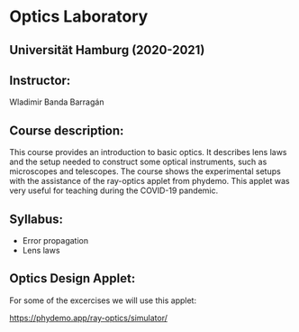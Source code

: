 # Optics Laboratory

## Universität Hamburg (2020-2021)

## Instructor:
Wladimir Banda Barragán

## Course description:
This course provides an introduction to basic optics. It describes lens laws and the setup needed to construct some optical instruments, such as microscopes and telescopes. The course shows the experimental setups with the assistance of the ray-optics applet from phydemo. This applet was very useful for teaching during the COVID-19 pandemic.

## Syllabus:

- Error propagation
- Lens laws

## Optics Design Applet: 

For some of the excercises we will use this applet:

https://phydemo.app/ray-optics/simulator/
